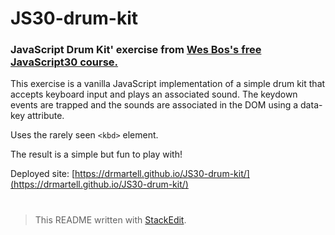 
#  JS30-drum-kit

### JavaScript Drum Kit' exercise from [Wes Bos's free JavaScript30 course.](https://javascript30.com/)

This exercise is a vanilla JavaScript implementation of a simple drum kit that accepts keyboard input and plays an associated sound.  The keydown events are trapped and the sounds are associated in the DOM using a data-key attribute.

Uses the rarely seen `<kbd>` element.

The result is a simple but fun to play with!

Deployed site: [https://drmartell.github.io/JS30-drum-kit/](https://drmartell.github.io/JS30-drum-kit/)
#
> This README written with [StackEdit](https://stackedit.io/).